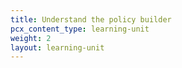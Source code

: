 ```yaml
---
title: Understand the policy builder
pcx_content_type: learning-unit
weight: 2
layout: learning-unit
---
```

